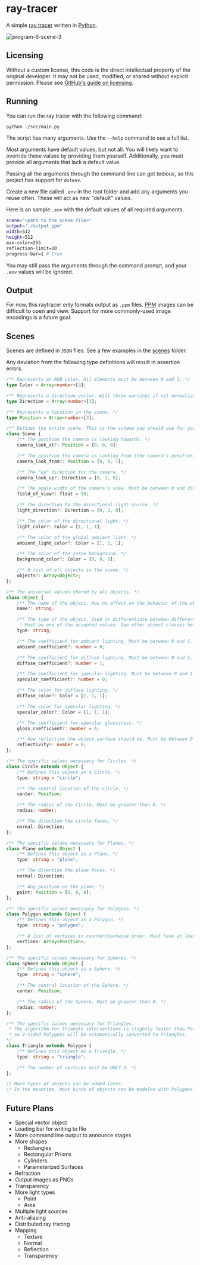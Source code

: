 # ray-tracer

A simple [ray tracer](https://en.wikipedia.org/wiki/Ray_tracing_(graphics)) written in [Python](https://www.python.org/).

![program-6-scene-3](https://user-images.githubusercontent.com/28303477/224002637-4f6d5e4d-c5f9-428f-9237-80e46799bcb7.png)

## Licensing

Without a custom license, this code is the direct intellectual property of the original developer. It may not be used, modified, or shared without explicit permission. Please see [GitHub's guide on licensing](https://docs.github.com/en/repositories/managing-your-repositorys-settings-and-features/customizing-your-repository/licensing-a-repository).

## Running

You can run the ray tracer with the following command:

```bash
python ./src/main.py
```

The script has many arguments. Use the `--help` command to see a full list.

Most arguments have default values, but not all. You will likely want to override these values by providing them yourself. Additionally, you must provide all arguments that lack a default value.

Passing all the arguments through the command line can get tedious, so this project has support for `dotenv`.

Create a new file called `.env` in the root folder and add any arguments you reuse often. These will act as new "default" values.

Here is an sample `.env` with the default values of all required arguments.
```bash
scene="<path to the scene file>"
output="./output.ppm"
width=512
height=512
max-color=255
reflection-limit=10
progress-bar=1 # True
```

You may still pass the arguments through the command prompt, and your `.env` values will be ignored.

## Output

For now, this raytracer only formats output as `.ppm` files. [PPM](https://en.wikipedia.org/wiki/Netpbm) images can be difficult to open and view. Support for more commonly-used image encodings is a future goal.

## Scenes

Scenes are defined in `JSON` files. See a few examples in the [scenes](/scenes/) folder.

Any deviation from the following type definitions will result in assertion errors.

```ts
/** Represents an RGB color. All elements must be between 0 and 1. */
type Color = Array<number>[3];

/** Represents a direction vector. Will throw warnings if not normalized. */
type Direction = Array<number>[3];

/** Represents a location in the scene. */
type Position = Array<number>[3]; 

/** Defines the entire scene. This is the schema you should use for your scene JSON files. */
class Scene {
	/** The position the camera is looking towards. */
	camera_look_at?: Position = [0, 0, 0];

	/** The position the camera is looking from (the camera's position). */
	camera_look_from?: Position = [0, 0, 1];

	/** The "up" direction for the camera. */
	camera_look_up?: Direction = [0, 1, 0];

	/** The angle width of the camera's view. Must be between 0 and 359. */
	field_of_view?: float = 90;

	/** The direction to the directional light source. */
	light_direction?: Direction = [0, 1, 0];

	/** The color of the directional light. */
	light_color?: Color = [1, 1, 1];

	/** The color of the global ambient light. */
	ambient_light_color?: Color = [1, 1, 1];

	/** The color of the scene background. */
	background_color?: Color = [0, 0, 0];

	/** A list of all objects in the scene. */
	objects?: Array<Object>;
};

/** The universal values shared by all objects. */
class Object {
	/** The name of the object. Has no affect on the behavior of the object. */
	name?: string;

	/** The type of the object. Used to differentiate between different classes of objects.
	 * Must be one of the accepted values. See other object classes below. */
	type: string;

	/** The coefficient for ambient lighting. Must be between 0 and 1. */
	ambient_coefficient?: number = 0;

	/** The coefficient for diffuse lighting. Must be between 0 and 1. */
	diffuse_coefficient?: number = 1;

	/** The coefficient for specular lighting. Must be between 0 and 1. */
	specular_coefficient?: number = 0;

	/** The color for diffuse lighting. */
	diffuse_color?: Color = [1, 1, 1];

	/** The color for specular lighting. */
	specular_color?: Color = [1, 1, 1];

	/** The coefficient for specular glossiness. */
	gloss_coefficient?: number = 4;

	/** How reflective the object surface should be. Must be between 0 and 1. */
	reflectivity?: number = 0;
};

/** The specific values necessary for Circles. */
class Circle extends Object {
	/** Defines this object as a Circle. */
	type: string = "circle";

	/** The central location of the Circle. */
	center: Position;

	/** The radius of the Circle. Must be greater than 0. */
	radius: number;

	/** The direction the circle faces. */
	normal: Direction;
};

/** The specific values necessary for Planes. */
class Plane extends Object {
	/** Defines this object as a Plane. */
	type: string = "plane";

	/** The direction the plane faces. */
	normal: Direction;

	/** Any position on the plane. */
	point: Position = [0, 0, 0];
};

/** The specific values necessary for Polygons. */
class Polygon extends Object {
	/** Defines this object as a Polygon. */
	type: string = "polygon";

	/** A list of vertices in counterclockwise order. Must have at least 3. */
	vertices: Array<Position>;
};

/** The specific values necessary for Spheres. */
class Sphere extends Object {
	/** Defines this object as a Sphere. */
	type: string = "sphere";

	/** The central location of the Sphere. */
	center: Position;

	/** The radius of the Sphere. Must be greater than 0. */
	radius: number;
};

/** The specific values necessary for Triangles.
 * The algorithm for Triangle intersections is slightly faster than Polygons,
 * so 3-sided Polygons will be automatically converted to Triangles.
*/
class Triangle extends Polygon {
	/** Defines this object as a Triangle. */
	type: string = "triangle";

	/** The number of vertices must be ONLY 3. */
};

// More types of objects can be added later.
// In the meantime, most kinds of objects can be modeled with Polygons.
```

## Future Plans

- Special vector object
- Loading bar for writing to file
- More command line output to announce stages
- More shapes
	- Rectangles
	- Rectangular Prisms
	- Cylinders
	- Parameterized Surfaces
- Refraction
- Output images as PNGs
- Transparency
- More light types
	- Point
	- Area
- Multiple light sources
- Anti-aliasing
- Distributed ray tracing
- Mapping
	- Texture
	- Normal
	- Reflection
	- Transparency
